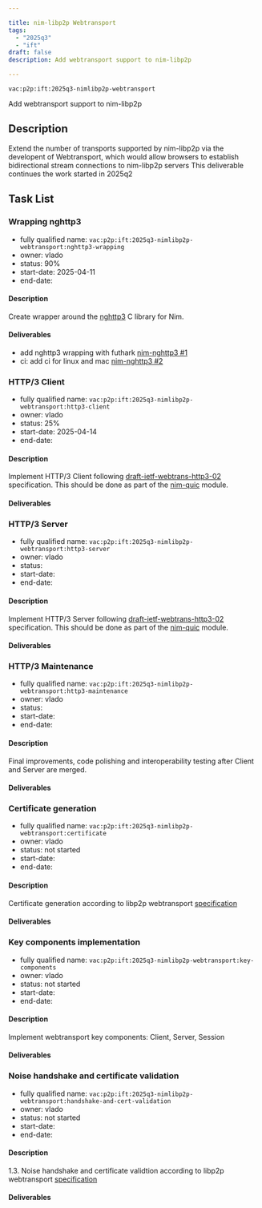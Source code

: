```yaml
---

title: nim-libp2p Webtransport
tags:
  - "2025q3"
  - "ift"
draft: false
description: Add webtransport support to nim-libp2p

---
```


`vac:p2p:ift:2025q3-nimlibp2p-webtransport`

Add webtransport support to nim-libp2p

## Description

Extend the number of transports supported by nim-libp2p via the developent of Webtransport,
which would allow browsers to establish bidirectional stream connections to nim-libp2p servers
This deliverable continues the work started in 2025q2

## Task List

### Wrapping nghttp3

* fully qualified name: `vac:p2p:ift:2025q3-nimlibp2p-webtransport:nghttp3-wrapping`
* owner: vlado
* status: 90%
* start-date: 2025-04-11
* end-date:

#### Description
Create wrapper around the [nghttp3](https://github.com/ngtcp2/nghttp3) C library for Nim.

#### Deliverables
- add nghttp3 wrapping with futhark [nim-nghttp3 #1](https://github.com/vacp2p/nim-nghttp3/pull/1)
- ci: add ci for linux and mac [nim-nghttp3 #2](https://github.com/vacp2p/nim-nghttp3/pull/2)

### HTTP/3 Client

* fully qualified name: `vac:p2p:ift:2025q3-nimlibp2p-webtransport:http3-client`
* owner: vlado
* status: 25%
* start-date: 2025-04-14
* end-date:

#### Description
Implement HTTP/3 Client following [draft-ietf-webtrans-http3-02](https://www.ietf.org/archive/id/draft-ietf-webtrans-http3-02.html) specification.
This should be done as part of the [nim-quic](https://github.com/vacp2p/nim-quic) module.

#### Deliverables

### HTTP/3 Server

* fully qualified name: `vac:p2p:ift:2025q3-nimlibp2p-webtransport:http3-server`
* owner: vlado
* status:
* start-date:
* end-date:

#### Description
Implement HTTP/3 Server following [draft-ietf-webtrans-http3-02](https://www.ietf.org/archive/id/draft-ietf-webtrans-http3-02.html) specification.
This should be done as part of the [nim-quic](https://github.com/vacp2p/nim-quic) module.

#### Deliverables

### HTTP/3 Maintenance

* fully qualified name: `vac:p2p:ift:2025q3-nimlibp2p-webtransport:http3-maintenance`
* owner: vlado
* status:
* start-date:
* end-date:

#### Description
Final improvements, code polishing and interoperability testing after Client and Server are merged.


#### Deliverables



### Certificate generation

* fully qualified name: `vac:p2p:ift:2025q3-nimlibp2p-webtransport:certificate`
* owner: vlado
* status: not started
* start-date:
* end-date:

#### Description
Certificate generation according to libp2p webtransport [specification](https://github.com/libp2p/specs/tree/master/webtransport)

#### Deliverables



### Key components implementation

* fully qualified name: `vac:p2p:ift:2025q3-nimlibp2p-webtransport:key-components`
* owner: vlado
* status: not started
* start-date:
* end-date:

#### Description
Implement webtransport key components: Client, Server, Session

#### Deliverables



### Noise handshake and certificate validation

* fully qualified name: `vac:p2p:ift:2025q3-nimlibp2p-webtransport:handshake-and-cert-validation`
* owner: vlado
* status: not started
* start-date:
* end-date:

#### Description
 1.3. Noise handshake and certificate validtion according to libp2p webtransport [specification](https://github.com/libp2p/specs/tree/master/webtransport)

#### Deliverables

